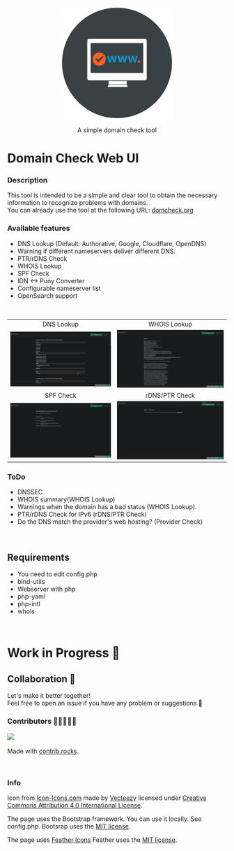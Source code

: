 <p align="center"><img src="./assets/window-domain_icon-icons.com_52810.png" width="256"></p>
<p align="center">A simple domain check tool</p>  

# Domain Check Web UI

### Description

This tool is intended to be a simple and clear tool to obtain the necessary information to recognize problems with domains.
</br>
You can already use the tool at the following URL:
<a href="https://domcheck.org">domcheck.org</a>
</br>

### Available features

- DNS Lookup (Default: Authorative, Google, Cloudflare, OpenDNS)
- Warning if different nameservers deliver different DNS.
- PTR/rDNS Check
- WHOIS Lookup
- SPF Check
- IDN <-> Puny Converter  
- Configurable nameserver list
- OpenSearch support

</br>

|                                      |                                 |
| :----------------------------------: | :-----------------------------: |
|              DNS Lookup              |             WHOIS Lookup        |
| ![DNS Records](docs/dnscheck.png) |  ![WHOIS Lookup](docs/whois.png)   |
|              SPF Check              |          rDNS/PTR Check           |
|  ![SPF Details](docs/spfcheck.png)  | ![rDNS PTR Check](docs/rdns.png) |

### ToDo

- DNSSEC
- WHOIS summary(WHOIS Lookup)
- Warnings when the domain has a bad status (WHOIS Lookup).
- PTR/rDNS Check for IPv6 (rDNS/PTR Check)
- Do the DNS match the provider's web hosting? (Provider Check)

</br>

## Requirements

- You need to edit config.php
- bind-utils
- Webserver with php
- php-yaml
- php-intl
- whois

</br>

# Work in Progress 🎏

## Collaboration 👥

Let's make it better together! <br/>
Feel free to open an issue if you have any problem or suggestions 🤍

### Contributors 🧑🏾‍🤝‍🧑🏼

<a href="https://github.com/Truemmerer/domain_check_web_ui/graphs/contributors">
  <img src="https://contrib.rocks/image?repo=Truemmerer/domain_check_web_ui" />
</a>

Made with [contrib.rocks](https://contrib.rocks).

</br>

### Info

Icon from [Icon-Icons.com](https://icon-icons.com/icon/window-domain-www/52810) made by [Vecteezy](https://icon-icons.com/users/49oaZ80LDyqHrUI3wINLc/icon-sets/) licensed under <a rel="license" href="http://creativecommons.org/licenses/by/4.0/">Creative Commons Attribution 4.0 International License</a>.

The page uses the Bootstrap framework.
You can use it locally. See config.php.
Bootsrap uses the <a rel="license" href="https://raw.githubusercontent.com/twbs/bootstrap/main/LICENSE">MIT license</a>.

The page uses [Feather Icons](https://feathericons.com/)
Feather uses the <a rel="license" href="https://github.com/feathericons/feather/blob/main/LICENSE">MIT license</a>.
